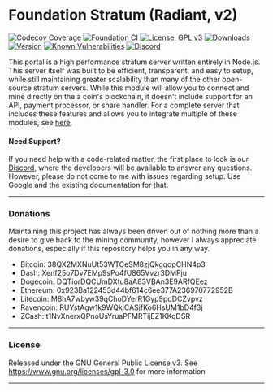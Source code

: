 # Foundation Stratum (Radiant, v2)

[![Codecov Coverage](https://img.shields.io/codecov/c/github/blinkhash/foundation-v2-radiant.svg?style=flat-square)](https://codecov.io/gh/blinkhash/foundation-v2-radiant/)
[![Foundation CI](https://github.com/blinkhash/foundation-v2-radiant/actions/workflows/build.yml/badge.svg?branch=master)](https://github.com/blinkhash/foundation-v2-radiant/actions/workflows/build.yml)
[![License: GPL v3](https://img.shields.io/badge/License-GPLv3-blue.svg)](https://www.gnu.org/licenses/gpl-3.0)
[![Downloads](https://img.shields.io/npm/dm/foundation-v2-radiant.svg)](https://www.npmjs.com/package/foundation-v2-radiant)
[![Version](https://img.shields.io/npm/v/foundation-v2-radiant.svg)](https://www.npmjs.com/package/foundation-v2-radiant)
[![Known Vulnerabilities](https://snyk.io/test/npm/foundation-v2-radiant/badge.svg)](https://snyk.io/test/npm/foundation-v2-radiant)
[![Discord](https://img.shields.io/discord/738590795384356904)](https://discord.gg/rNjez6VgNF)

This portal is a high performance stratum server written entirely in Node.js. This server itself was built to be efficient, transparent, and easy to setup, while still maintaining greater scalability than many of the other open-source stratum servers. While this module will allow you to connect and mine directly on the a coin's blockchain, it doesn't include support for an API, payment processor, or share handler. For a complete server that includes these features and allows you to integrate multiple of these modules, see [here](https://github.com/blinkhash/foundation-v2-server).

#### Need Support?

If you need help with a code-related matter, the first place to look is our [Discord](https://discord.gg/rNjez6VgNF), where the developers will be available to answer any questions. However, please do not come to me with issues regarding setup. Use Google and the existing documentation for that.

---

### Donations

Maintaining this project has always been driven out of nothing more than a desire to give back to the mining community, however I always appreciate donations, especially if this repository helps you in any way.

- Bitcoin: 38QX2MXNuUt53WTCeSM8zjQkgqqpCHN4p3
- Dash: Xenf25o7Dv7EMp9sPo4fU865Vvzr3DMPju
- Dogecoin: DQTiorDQCUmDXtu8aA83VBAn3E9ARfQEez
- Ethereum: 0x923Ba122453d44bf614c6ee377A236970772952B
- Litecoin: M8hA7wbyw39qChoDYerR1Gyp9pdDCZvpvz
- Ravencoin: RUYstAgw1k9WQkjCASjfKo6HsUM1bD4f3j
- ZCash: t1NvXnerxQPnoUsYruaPFMRTijEZ1KKqDSR

---

### License

Released under the GNU General Public License v3. See https://www.gnu.org/licenses/gpl-3.0 for more information

---
